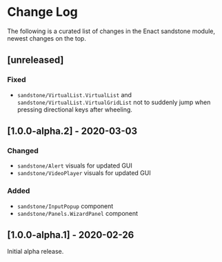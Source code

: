 # Change Log

The following is a curated list of changes in the Enact sandstone module, newest changes on the top.

## [unreleased]

### Fixed

- `sandstone/VirtualList.VirtualList` and `sandstone/VirtualList.VirtualGridList` not to suddenly jump when pressing directional keys after wheeling.

## [1.0.0-alpha.2] - 2020-03-03

### Changed

- `sandstone/Alert` visuals for updated GUI
- `sandstone/VideoPlayer` visuals for updated GUI

### Added

- `sandstone/InputPopup` component
- `sandstone/Panels.WizardPanel` component

## [1.0.0-alpha.1] - 2020-02-26

Initial alpha release.

